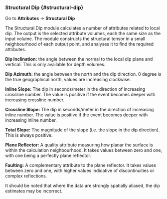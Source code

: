 ### Structural Dip {#structural-dip}

Go to **Attributes** → **Structural Dip**

The Structural Dip module calculates a number of attributes related to local dip. The output is the selected attribute volumes, each the same size as the input volume. The module constructs the structural tensor in a small neighbourhood of each output point, and analyses it to find the required attributes. 

**Dip Inclination:** the angle between the normal to the local dip plane and vertical. This is only available for depth volumes.

**Dip Azimuth:** the angle between the north and the dip direction. 0 degree is the true geographical north, values are increasing clockwise.

**Inline Slope:** The dip in seconds/meter in the direction of increasing crossline number. The value is positive if the event becomes deeper with increasing crossline number.

**Crossline Slope:** The dip in seconds/meter in the direction of increasing inline number. The value is positive if the event becomes deeper with increasing inline number.

**Total Slope:** The magnitude of the slope (i.e. the slope in the dip direction). This is always positive.

**Plane Reflector:**  A quality attribute measuring how planar the surface is within the calculation neighbourhood. It takes values between zero and one, with one being a perfectly plane reflector.

**Faulting:** A complementary attribute to the plane reflector. It takes values between zero and one, with higher values indicative of discontinuities or complex reflections.

It should be noted that where the data are strongly spatially aliased, the dip estimates may be incorrect.